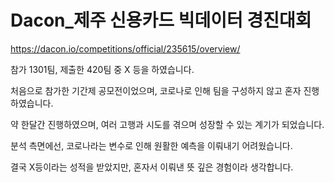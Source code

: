 # Dacon_제주 신용카드 빅데이터 경진대회

https://dacon.io/competitions/official/235615/overview/

참가 1301팀, 제출한 420팀 중 X 등을 하였습니다.

처음으로 참가한 기간제 공모전이었으며, 코로나로 인해 팀을 구성하지 않고 혼자 진행하였습니다.

약 한달간 진행하였으며, 여러 고행과 시도를 겪으며 성장할 수 있는 계기가 되었습니다.

분석 측면에선, 코로나라는 변수로 인해 원활한 예측을 이뤄내기 어려웠습니다.

결국 X등이라는 성적을 받았지만, 혼자서 이뤄낸 뜻 깊은 경험이라 생각합니다.
